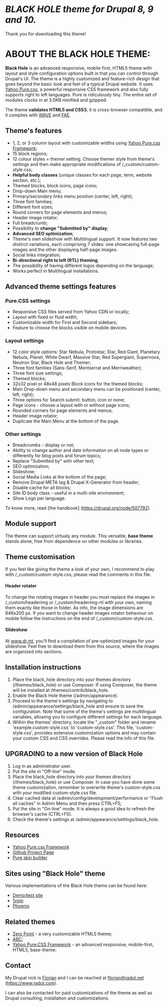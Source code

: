 *BLACK HOLE theme for Drupal 8, 9 and 10.*
========================================
Thank you for downloading this theme!


ABOUT THE BLACK HOLE THEME:
===========================

**Black Hole** is an advanced responsive, mobile first, HTML5 theme with layout and style configuration options built in that you can control through Drupal's UI. The theme is a highly customized and feature-rich design that goes beyond the basic look and feel of a typical Drupal website. It uses [Yahoo Pure.css](https://purecss.io), a powerful responsive CSS framework and also fully supports right to left languages. Pure is ridiculously tiny. The entire set of modules clocks in at 3.5KB minified and gzipped.

The theme **validates HTML5 and CSS3**, it is cross-browser compatible, and it complies with [WAVE](https://wave.webaim.org/) and [FAE](https://fae.cita.uiuc.edu/).


Theme's features
----------------------------------------

- 1, 2, or 3 column layout with customizable widths using [Yahoo Pure.css Framework](https://purecss.io);
- 15 block regions;
- 12 colour styles + themer setting. Choose themer style from theme's settings and then make appropriate modifications of /_custom/custom-style.css;
- **Helpful body classes** (unique classes for each page, term, website section, etc.);
- Themed blocks, block icons, page icons;
- Drop-down Main menu;
- Primary/secondary links menu position (center, left, right);
- Three font families;
- Different font sizes;
- Round corners for page elements and menus;
- Header image rotator;
- Full breadcrumb;
- Possibility to **change "Submitted by" display**;
- **Advanced SEO optimization**;
- Theme's own slideshow with Multilingual support. It now features two distinct variations, each comprising 7 slides: one showcasing full-page images and the other displaying half-page images.
- Social links integration;
- **Bi-directional right to left (RTL) theming**;
- The possibility of having different logos depending on the language;
- Works perfect in Multilingual installations.


Advanced theme settings features
----------------------------------------

### Pure.CSS settings

- Responsive CSS files served from Yahoo CDN or locally;
- Layout with fixed or fluid width;
- Customizable width for First and Second sidebars;
- Feature to choose the blocks visible on mobile devices.


### Layout settings

- 12 color style options: Star Nebula, Protostar, Star, Red Giant, Planetary Nebula, Planet, White Dwarf, Massive Star, Red Supergiant, Supernova, Neutron Star, Black Hole and Themer;
- Three font families (Sans-Serif, Montserrat and Merriweather);
- Three font size settings;
- Themed blocks;
- 32x32 pixel or 48x48 pixels Block icons for the themed blocks;
- Main Drop-down menu and secondary menu can be positioned (center, left, right);
- Three options for Search submit: button, icon or none;
- Page icons - choose a layout with or without page icons;
- Rounded corners for page elements and menus;
- Header image rotator;
- Duplicate the Main Menu at the bottom of the page.


### Other settings

- Breadcrumbs - display or not;
- Ability to change author and date information on all node types or differently for blog posts and forum topics;
- Replace "Submitted by" with other text;
- SEO optimization;
- Slideshow;
- Social Media Links at the bottom of the page;
- Remove Drupal META tag & Drupal X-Generator from header;
- Disable cache for all blocks;
- Site ID body class - useful in a multi-site environment;
- Show Logo per language.


To know more, read [the handbook] (https://drupal.org/node/507792).


Module support
----------------------------------------

The theme can support virtualy any module.
This versatile, **base theme** stands alone, free from dependence on other modules or libraries.

  
Theme customisation
----------------------------------------

If you feel like giving the theme a look of your own, I recommend to play with /_custom/custom-style.css; please read the comments in this file.

#### Header rotator
To change the rotating images in header you must replace the images in /_custom/headerimg or /_custom/headerimg-rtl with your own, naming them exactly like those in folder. As info, the image dimensions are 846x200 px. 
If you want to change header images rotator behaviour on mobile follow the instructions on the end of /_custom/custom-style.css.

#### Slideshow
At www.dr.mt, you'll find a compilation of pre-optimized images for your slideshow. Feel free to download them from this source, where the images are organized into sections.


Installation instructions
----------------------------------------

1. Place the black_hole directory into your themes directory (/themes/black_hole) or use Composer. If using Composer, the theme will be installed at  /themes/contrib/black_hole.
2. Enable the Black Hole theme (/admin/appearance).
3. Proceed to the theme's settings by navigating to /admin/appearance/settings/black_hole and ensure to save the configuration. Note that some of the theme's settings are multilingual variables, allowing you to configure different settings for each language.
4. Within the themes' directory, locate the "_custom" folder and rename 'example.custom-style.css' to 'custom-style.css'. This file, 'custom-style.css', provides extensive customization options and may contain your custom CSS and CSS overrides. Please read the info of this file.


UPGRADING to a new version of Black Hole
----------------------------------------

1. Log in as administrator user. 
2. Put the site in "Off-line" mode.
3. Place the black_hole directory into your themes directory (/themes/black_hole) or use Composer. In case you have done some theme customization, remember to overwrite theme's custom-style.css with your modified custom-style.css file.
4. Clear cached data at /admin/config/development/performance or "Flush all caches" in Admin Menu and then press CTRL+F5;
5. Put the site in "On-line" mode. It is always a good idea to refresh the browser's cache (CTRL+F5).
6. Check the theme's settings at /admin/appearance/settings/black_hole. 


Resources
----------------------------------------

- [Yahoo Pure.css Framework](https://purecss.io)
- [Github Project Page](https://github.com/yui/pure/)
- [Pure skin builder](https://yui.github.io/skinbuilder/?mode=pure)


Sites using "Black Hole" theme
----------------------------------------

Various implementations of the Black Hole theme can be found here:
- [Demo/test site](https://www.softchannels.com/)
- [1voip](https://www.1voip.ro/)
- [Phoenix](https://www.mlnar.ro/)


Related themes
----------------------------------------

- [Zero Point](https://www.drupal.org/project/zeropoint) - a very customizable HTML5 theme;
- [ABC](https://www.drupal.org/project/abc);
- [Yahoo Pure.CSS Framework](https://www.drupal.org/project/pure_css) - an advanced responsive, mobile-first, HTML5, base-theme.


Contact
----------------------------------------

My Drupal nick is [Florian](https://www.drupal.org/u/florian) and I can be reached at florian@radut.net (https://www.radut.com).

I can also be contacted for paid customizations of the theme as well as Drupal consulting, installation and customizations.

